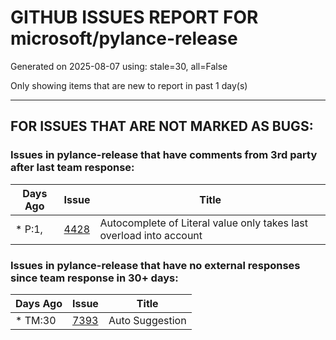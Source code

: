 
# GITHUB ISSUES REPORT FOR microsoft/pylance-release


Generated on 2025-08-07 using: stale=30, all=False


Only showing items that are new to report in past 1 day(s)


---

## FOR ISSUES THAT ARE NOT MARKED AS BUGS:


### Issues in pylance-release that have comments from 3rd party after last team response:

| Days Ago | Issue | Title |
| --- | --- | --- |
 | \* P:1,  |[4428](https://github.com/microsoft/pylance-release/issues/4428 "Autocomplete of Literal value only takes last overload into account")  |Autocomplete of Literal value only takes last overload into account |

### Issues in pylance-release that have no external responses since team response in 30+ days:

| Days Ago | Issue | Title |
| --- | --- | --- |
 | \* TM:30  |[7393](https://github.com/microsoft/pylance-release/issues/7393 "Auto Suggestion")  |Auto Suggestion |




















